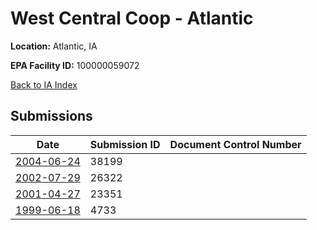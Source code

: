 # West Central Coop - Atlantic

**Location:** Atlantic, IA

**EPA Facility ID:** 100000059072

[Back to IA Index](../../index.md)

## Submissions

| Date | Submission ID | Document Control Number |
|------|--------------|-------------------------|
| [2004-06-24](submissions/38199.md) | 38199 |  |
| [2002-07-29](submissions/26322.md) | 26322 |  |
| [2001-04-27](submissions/23351.md) | 23351 |  |
| [1999-06-18](submissions/4733.md) | 4733 |  |
